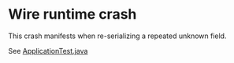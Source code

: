 # Wire runtime crash 
This crash manifests when re-serializing a repeated unknown field.

See [ApplicationTest.java](app/src/androidTest/java/com/levelmoney/wirebugreduced/ApplicationTest.java)

